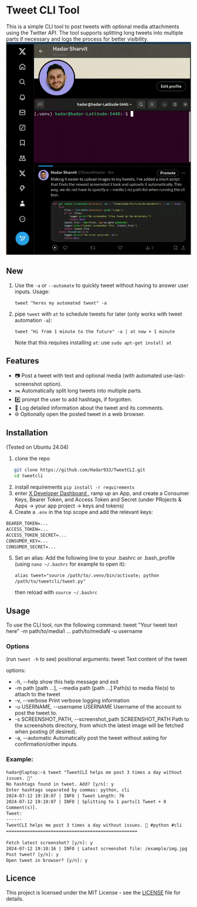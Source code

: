 # Tweet CLI Tool
This is a simple CLI tool to post tweets with optional media attachments using the Twitter API. The tool supports splitting long tweets into multiple parts if necessary and logs the process for better visibility.
![](https://github.com/Hadar933/TweetCLI/blob/main/media/tweet-cli-flow.gif)

## New
1. Use the `-a` or `--automate` to quickly tweet without having to answer user inputs. Usage: 
   ```
   tweet "heres my automated tweet" -a
   ```
2. pipe `tweet` with `at` to schedule tweets for later (only works with tweet automation `-a`):
   ```
   tweet "Hi from 1 minute to the future" -a | at now + 1 minute
   ```
   Note that this requires installing `at`: use `sudo apt-get install at`


## Features

- 📷 Post a tweet with text and optional media (with automated use-last-screenshot option).
- ✂️ Automatically split long tweets into multiple parts.
- #️⃣ prompt the user to add hashtags, if forgotten.
- 📝 Log detailed information about the tweet and its comments.
- 🌐 Optionally open the posted tweet in a web browser.

## Installation
(Tested on Ubuntu 24.04)
1. clone the repo
```sh
   git clone https://github.com/Hadar933/TweetCLI.git
   cd tweetcli

```
2. install requirements `pip install -r requirements`
3. enter [X Developer Dashboard ](https://developer.twitter.com/en/portal/petition/essential/basic-info), ramp up an App, and create a Consumer Keys, Bearer Token, and Access Token and Secret (under PRojects & Apps -> your app project -> keys and tokens)
4. Create a `.env` in the top scope and add the relevant keys:
```
BEARER_TOKEN=...
ACCESS_TOKEN=...
ACCESS_TOKEN_SECRET=...
CONSUMER_KEY=...
CONSUMER_SECRET=...
```
5. Set an alias: Add the following line to your .bashrc or .bash_profile (using `nano ~/.bashrc` for example to open it):
   ```
   alias tweet="source /path/to/.venv/bin/activate; python /path/to/tweetcli/tweet.py"
   ```
   then reload with `source ~/.bashrc`

## Usage
To use the CLI tool, run the following command:
tweet "Your tweet text here" -m path/to/media1 ... path/to/mediaN -u username

### Options
(run `tweet -h` to see)
positional arguments:
  tweet                 Text content of the tweet

options:
  * -h, --help            show this help message and exit
  * -m path [path ...], --media path [path ...]
                        Path(s) to media file(s) to attach to the tweet
  * -v, --verbose         Print verbose logging information
  * -u USERNAME, --username USERNAME
                        Username of the account to post the tweet to.
  * -s SCREENSHOT_PATH, --screenshot_path SCREENSHOT_PATH
                        Path to the screenshots directory, from which the latest image will be
                        fetched when posting (if desired).
  * -a, --automatic       Automatically post the tweet without asking for confirmation/other
                        inputs.


### Example:
```
hadar@laptop:~$ tweet "TweetCLI helps me post 3 times a day without issues. 🎉"
No hashtags found in tweet. Add? [y/n]: y
Enter hashtags separated by commas: python, cli
2024-07-12 19:10:07 | INFO | Tweet Length: 76
2024-07-12 19:10:07 | INFO | Splitting to 1 parts[1 Tweet + 0 Comment(s)].
Tweet:
------
TweetCLI helps me post 3 times a day without issues. 🎉 #python #cli
==================================================

Fetch latest screenshot? [y/n]: y
2024-07-12 19:10:16 | INFO | Latest screenshot file: /example/img.jpg
Post tweet? [y/n]: y
Open tweet in browser? [y/n]: y
```

## Licence

This project is licensed under the MIT License - see the [LICENSE](https://github.com/Hadar933/TweetCLI/tree/main?tab=MIT-1-ov-file) file for details.


